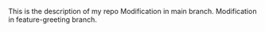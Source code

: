This is the description of my repo
Modification in main branch.
 Modification in feature-greeting branch.

